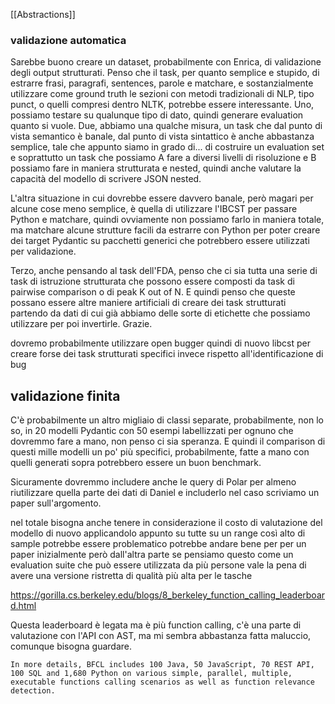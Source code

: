 [[Abstractions]]
### validazione automatica

Sarebbe buono creare un dataset, probabilmente con Enrica, di validazione degli output strutturati. Penso che il task, per quanto semplice e stupido, di estrarre frasi, paragrafi, sentences, parole e matchare, e sostanzialmente utilizzare come ground truth le sezioni con metodi tradizionali di NLP, tipo punct, o quelli compresi dentro NLTK, potrebbe essere interessante. Uno, possiamo testare su qualunque tipo di dato, quindi generare evaluation quanto si vuole. Due, abbiamo una qualche misura, un task che dal punto di vista semantico è banale, dal punto di vista sintattico è anche abbastanza semplice, tale che appunto siamo in grado di... di costruire un evaluation set e soprattutto un task che possiamo A fare a diversi livelli di risoluzione e B possiamo fare in maniera strutturata e nested, quindi anche valutare la capacità del modello di scrivere JSON nested. 

L'altra situazione in cui dovrebbe essere davvero banale, però magari per alcune cose meno semplice, è quella di utilizzare l'IBCST per passare Python e matchare, quindi ovviamente non possiamo farlo in maniera totale, ma matchare alcune strutture facili da estrarre con Python per poter creare dei target Pydantic su pacchetti generici che potrebbero essere utilizzati per validazione. 

Terzo, anche pensando al task dell'FDA, penso che ci sia tutta una serie di task di istruzione strutturata che possono essere composti da task di pairwise comparison o di peak K out of N. E quindi penso che queste possano essere altre maniere artificiali di creare dei task strutturati partendo da dati di cui già abbiamo delle sorte di etichette che possiamo utilizzare per poi invertirle. Grazie. 

dovremo probabilmente utilizzare open bugger quindi di nuovo libcst per creare forse dei task strutturati specifici invece rispetto all'identificazione di bug

## validazione finita

C'è probabilmente un altro migliaio di classi separate, probabilmente, non lo so, in 20 modelli Pydantic con 50 esempi labellizzati per ognuno che dovremmo fare a mano, non penso ci sia speranza. E quindi il comparison di questi mille modelli un po' più specifici, probabilmente, fatte a mano con quelli generati sopra potrebbero essere un buon benchmark. 

Sicuramente dovremmo includere anche le query di Polar per almeno riutilizzare quella parte dei dati di Daniel e includerlo nel caso scriviamo un paper sull'argomento. 

nel totale bisogna anche tenere in considerazione il costo di valutazione del modello di nuovo applicandolo appunto su tutte su un range così alto di sample potrebbe essere problematico potrebbe andare bene per per un paper inizialmente però dall'altra parte se pensiamo questo come un evaluation suite che può essere utilizzata da più persone vale la pena di avere una versione ristretta di qualità più alta per le tasche 

https://gorilla.cs.berkeley.edu/blogs/8_berkeley_function_calling_leaderboard.html

Questa leaderboard è legata ma è più function calling, c'è una parte di valutazione con l'API con AST, ma mi sembra abbastanza fatta maluccio, comunque bisogna guardare. 
``` 
In more details, BFCL includes 100 Java, 50 JavaScript, 70 REST API, 100 SQL and 1,680 Python on various simple, parallel, multiple, executable functions calling scenarios as well as function relevance detection.
```
